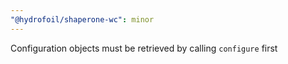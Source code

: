 ```yaml
---
"@hydrofoil/shaperone-wc": minor
---
```


Configuration objects must be retrieved by calling `configure` first

